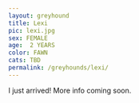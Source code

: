 ```yaml
---
layout: greyhound
title: Lexi
pic: lexi.jpg
sex: FEMALE
age:  2 YEARS
color: FAWN
cats: TBD
permalink: /greyhounds/lexi/
---
```


I just arrived! More info coming soon.

